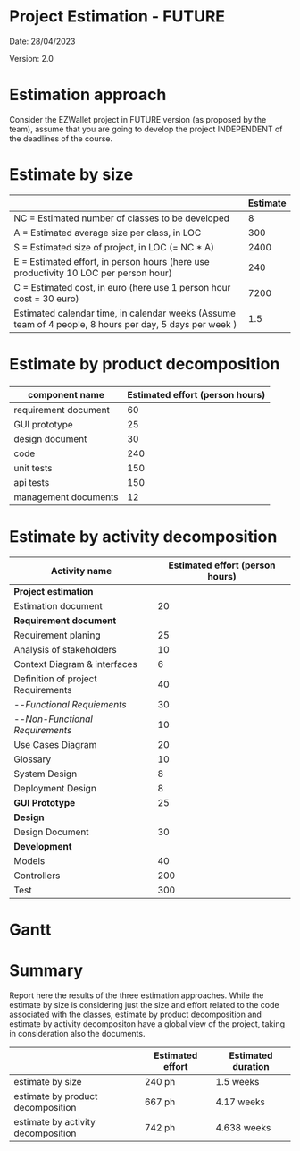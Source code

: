 # Project Estimation - FUTURE
Date: 28/04/2023

Version: 2.0


# Estimation approach
Consider the EZWallet  project in FUTURE version (as proposed by the team), assume that you are going to develop the project INDEPENDENT of the deadlines of the course.

# Estimate by size


|             | Estimate                        |             
| ----------- | ------------------------------- |  
| NC =  Estimated number of classes to be developed   |               8               |             
|  A = Estimated average size per class, in LOC       |            300                | 
| S = Estimated size of project, in LOC (= NC * A) | 2400 |
| E = Estimated effort, in person hours (here use productivity 10 LOC per person hour)  |          240                            |   
| C = Estimated cost, in euro (here use 1 person hour cost = 30 euro) | 7200  | 
| Estimated calendar time, in calendar weeks (Assume team of 4 people, 8 hours per day, 5 days per week ) |         1.5           |               

# Estimate by product decomposition
### 
|         component name    | Estimated effort (person hours)   |             
| ----------- | ------------------------------- | 
|requirement document    | 60 |
| GUI prototype | 25 |
|design document | 30 |
| code | 240 |
| unit tests | 150 |
| api tests | 150 |
| management documents  | 12 |



# Estimate by activity decomposition

|         Activity name    | Estimated effort (person hours)   |             
| ----------- | ------------------------------- | 
| **Project estimation** |  |
| Estimation document | 20 |
| **Requirement document** | |
| Requirement planing | 25 |
| Analysis of stakeholders | 10 |
| Context Diagram & interfaces | 6 |
| Definition of project Requirements | 40 |
| --*Functional Requiements* | 30 |
| --*Non-Functional Requirements* | 10 |
| Use Cases Diagram | 20 |
| Glossary | 10 |
| System Design | 8 |
| Deployment Design | 8 |
| **GUI Prototype** | 25 |
| **Design** | |
| Design Document | 30 |
| **Development** | |
| Models | 40 |
| Controllers | 200 |    
| Test | 300 |


# Gantt

<!-- TODO --->

# Summary

Report here the results of the three estimation approaches. While the estimate by size is considering just the size and effort related to the code associated with the classes, estimate by product decomposition and estimate by activity decompositon have a global view of the project, taking in consideration also the documents. 

|             | Estimated effort                        |   Estimated duration |          
| ----------- | ------------------------------- | ---------------|
| estimate by size | 240 ph | 1.5 weeks |
| estimate by product decomposition | 667 ph | 4.17 weeks  |
| estimate by activity decomposition | 742 ph | 4.638 weeks  |



